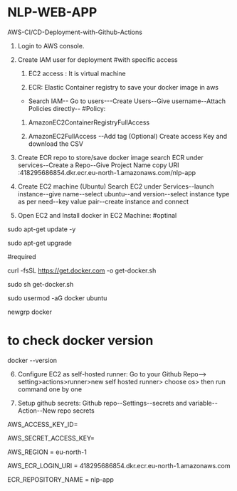 # NLP-WEB-APP
AWS-CI/CD-Deployment-with-Github-Actions

1. Login to AWS console.
2. Create IAM user for deployment
#with specific access

    1. EC2 access : It is virtual machine

    2. ECR: Elastic Container registry to save your docker image in aws
    - Search IAM-- Go to users---Create Users--Give username--Attach Policies directly--
    #Policy:

    1. AmazonEC2ContainerRegistryFullAccess

    2. AmazonEC2FullAccess
    --Add tag (Optional)
    Create access Key and download the CSV
3. Create ECR repo to store/save docker image
    search ECR under services--Create a Repo--Give Project Name
    copy URI :418295686854.dkr.ecr.eu-north-1.amazonaws.com/nlp-app

4. Create EC2 machine (Ubuntu)
    Search EC2 under Services--launch instance--give name--select ubuntu--and version--select instance type as per need--key value pair--create instance and connect

5. Open EC2 and Install docker in EC2 Machine:
#optinal

sudo apt-get update -y

sudo apt-get upgrade

#required

curl -fsSL https://get.docker.com -o get-docker.sh

sudo sh get-docker.sh

sudo usermod -aG docker ubuntu

newgrp docker

# to check docker version 
docker --version

6. Configure EC2 as self-hosted runner: Go to your Github Repo-->
setting>actions>runner>new self hosted runner> choose os> then run command one by one

7. Setup github secrets: Github repo--Settings--secrets and variable--Action--New repo secrets

AWS_ACCESS_KEY_ID=

AWS_SECRET_ACCESS_KEY=

AWS_REGION = eu-north-1

AWS_ECR_LOGIN_URI = 418295686854.dkr.ecr.eu-north-1.amazonaws.com

ECR_REPOSITORY_NAME = nlp-app






